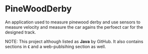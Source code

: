# PineWoodDerby
An application used to measure pinewood derby and use sensors to measure velocity and measure the car agains the perfoect car for the designed track.

NOTE:  This project although listed as **Java** by GitHub.  It also contains sections in **`C`** and a web-publsihing section as well.


